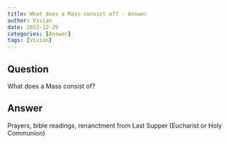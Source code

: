 ```yaml
---
title: What does a Mass consist of? - Answer
author: Vivian
date: 2022-12-29
categories: [Answer]
tags: [Vivian]
---
```


## Question

What does a Mass consist of?



## Answer

Prayers, bible readings, renanctment from Last Supper (Eucharist or Holy Communion)